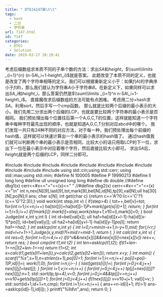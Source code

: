 ```yaml
---
title: " DTOJ4247串\t\t"
tags:
  - hash
  - 二分
  - 字符串
url: 7147.html
id: 7147
categories:
  - DTOJ
  - Solution
date: 2019-03-27 20:19:41
---
```


考虑后缀数组求本质不同的子串个数的方法：求出$SA$和$height$，$\\sum\\limits _{i=1}^{n} (n-SA\_i+1-height\_i)$就是答案。 此题改变了本质不同的定义，也就是改变了两个字符串相等的定义。我们可以根据重新定义小于：如果$f(A)$的字典序小于$f(B)$，那么我们就认为字符串$A$小于字符串$B$。在新定义下，如果同样可以求出$SA\_i$和$height\_i$，那么答案仍然是$\\sum\\limits _{i=1}^n n-SA\_i+1-height\_i$。 直接魔改求后缀数组的方法可能有点困难。 考虑用二分+hash求$SA$。利用sort，然后手写一个cmp函数。 那么就是比较两个后缀的最小表示的大小。我们先用二分求出两个后缀的LCP，也就是要比较两个字符串的最小表示是否相同。 我们预处理出每个位置往后第一个A,G,C,T的位置，这样就能知道一个字符串中每种字符最先出现的顺序，也就是知道A,G,C,T分别对应abcd中的哪个。 我们发现一共只有$24$种不同的对应方法，对于每一种，我们预处理出每个前缀的hash值，这样就可以快速计算出一个串的最小表示的hash值了。 通过hash值我们就可以判断两个串的最小表示是否相同，比较大小的话只用取LCP的下一位，求出下一位在最小表示中对应着哪个字符，然后直接比较大小即可。 求出$SA$后，$height_i$就是两个后缀的LCP，同样二分即可。

#include<iostream>
#include<cstdio>
#include<cstdlib>
#include<cmath>
#include<cstring>
#include<string>
#include<algorithm>
#include<queue>
#include<vector>
#include<set>
#include<map>
using std::cin;using std::cerr;
using std::max;using std::min;
#define N 100005
#define P 19990213
#define ll long long
#define ull unsigned long long
#define db double
//#define dbg1(x) cerr<<#x<<"="<<(x)<<" "
//#define dbg2(x) cerr<<#x<<"="<<(x)<<"\\n"
int n,nex\[N\]\[9\],last\[9\],tot,mark\[9\],bel\[N\],id\[N\],tp\[9\],val\[N\];ull ha\[30\]\[N\],po\[N\];ll ans;
char s\[N\];
int get(char c) {return c=='A'?0:(c=='C'?1:(c=='G'?2:3));}
void work(int step,int v)
{
	if(step>4)
	{
		tot++,bel\[v\]=tot;
		for(int i=1;i<=n;i++) ha\[tot\]\[i\]=ha\[tot\]\[i-1\]*P+mark\[get(s\[i\])+1\];
		return;
	}
	for(int i=1;i<5;i++) if(!mark\[i\]) mark\[i\]=step,work(step+1,v*10+i),mark\[i\]=0;
}
bool Judge(int x,int y,int l)
{
	int id=bel\[val\[x\]\];
	ull ha1=ha\[id\]\[x+l-1\]-ha\[id\]\[x-1\]*po\[l\];
	id=bel\[val\[y\]\];
	ull ha2=ha\[id\]\[y+l-1\]-ha\[id\]\[y-1\]*po\[l\];
	return ha1==ha2;
}
int asklcp(int x,int y)
{
	int l=0,r=min(n-x+1,n-y+1),mid;
	for(;l<r;) mid=l+r+1>>1,Judge(x,y,mid)?l=mid:r=mid-1;
	return l;
}
int calc(int x,int v)
{
	int res=0;
	for(int i=0;i<4;i++) if(i^v&&nex\[x\]\[i\]&&nex\[x\]\[i\]<nex\[x\]\[v\]) res++;
	return res;
}
bool cmp(int t1,int t2)
{
	int len=asklcp(t1,t2);
	if(t1+len-1==n||t2+len-1==n) return t1>t2;
	int x=calc(t1,get(s\[t1+len\])),y=calc(t2,get(s\[t2+len\]));
	return x<y;
}
int main()
{
	scanf("%s",s+1),n=strlen(s+1),po\[0\]=1;
	for(int i=1;i<=n;i++) po\[i\]=po\[i-1\]*P,id\[i\]=i;
	work(1,0);
	for(int i=n;i;i--)
	{
		last\[get(s\[i\])\]=i;
		for(int j=0;j<4;j++) nex\[i\]\[j\]=last\[j\];
	}
	for(int i=1,v;i<=n;i++)
	{
		for(int j=0;j<4;j++) tp\[j\]=nex\[i\]\[j\]?nex\[i\]\[j\]:n+1;
		std::sort(tp,tp+4),v=0;
		for(int j=0;j<4&&tp\[j\]<=n;j++) v=v*10+get(s\[tp\[j\]\])+1;
		for(int j=0;j<4;j++) if(!nex\[i\]\[j\]) v=v*10+j+1;
		val\[i\]=v;
	}
	std::sort(id+1,id+1+n,cmp);
	for(int i=1;i<=n;i++)
	{
		ans+=n-id\[i\]+1;
		if(i>1) ans-=asklcp(id\[i-1\],id\[i\]);
	}
	printf("%lld\\n",ans);
	return 0;
}